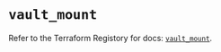 # `vault_mount`

Refer to the Terraform Registory for docs: [`vault_mount`](https://registry.terraform.io/providers/hashicorp/vault/3.20.1/docs/resources/mount).
